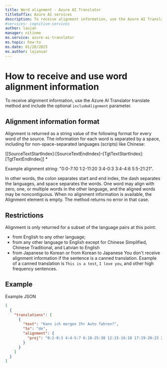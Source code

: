 ```yaml
---
title: Word alignment - Azure AI Translator
titleSuffix: Azure AI services
description: To receive alignment information, use the Azure AI Translator translate method and include the optional includeAlignment parameter.
#services: cognitive-services
author: laujan
manager: nitinme
ms.service: azure-ai-translator
ms.topic: how-to
ms.date: 01/28/2025
ms.author: lajanuar
---
```


# How to receive and use word alignment information

To receive alignment information, use the Azure AI Translator translate method and include the optional `includeAlignment` parameter.

## Alignment information format

Alignment is returned as a string value of the following format for every word of the source. The information for each word is separated by a space, including for non-space-separated languages (scripts) like Chinese:

[[SourceTextStartIndex]:[SourceTextEndIndex]–[TgtTextStartIndex]:[TgtTextEndIndex]] *

Example alignment string: "0:0-7:10 1:2-11:20 3:4-0:3 3:4-4:6 5:5-21:21".

In other words, the colon separates start and end index, the dash separates the languages, and space separates the words. One word may align with zero, one, or multiple words in the other language, and the aligned words may be noncontiguous. When no alignment information is available, the Alignment element is empty. The method returns no error in that case.

## Restrictions

Alignment is only returned for a subset of the language pairs at this point:

* from English to any other language;
* from any other language to English except for Chinese Simplified, Chinese Traditional, and Latvian to English
* from Japanese to Korean or from Korean to Japanese
You don't receive alignment information if the sentence is a canned translation. Example of a canned translation is `This is a test`, `I love you`, and other high frequency sentences.

## Example

Example JSON

```json
[
  {
    "translations": [
      {
        "text": "Kann ich morgen Ihr Auto fahren?",
        "to": "de",
        "alignment": {
          "proj": "0:2-0:3 4:4-5:7 6:10-25:30 12:15-16:18 17:19-20:23 21:28-9:14 29:29-31:31"
        }
      }
    ]
  }
]
```
